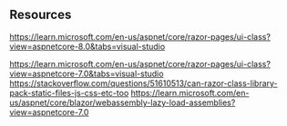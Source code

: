 ﻿

## Resources
https://learn.microsoft.com/en-us/aspnet/core/razor-pages/ui-class?view=aspnetcore-8.0&tabs=visual-studio

https://learn.microsoft.com/en-us/aspnet/core/razor-pages/ui-class?view=aspnetcore-7.0&tabs=visual-studio
https://stackoverflow.com/questions/51610513/can-razor-class-library-pack-static-files-js-css-etc-too
https://learn.microsoft.com/en-us/aspnet/core/blazor/webassembly-lazy-load-assemblies?view=aspnetcore-7.0